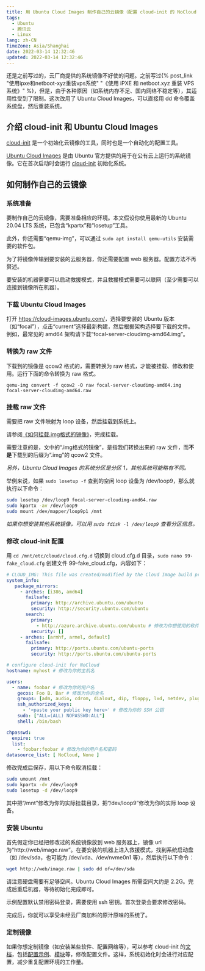 ```yaml
---
title: 用 Ubuntu Cloud Images 制作自己的云镜像（配置 cloud-init 的 NoCloud 数据源）
tags:
  - Ubuntu
  - 腾讯云
  - Linux
lang: zh-CN
TimeZone: Asia/Shanghai
date: 2022-03-14 12:32:46
updated: 2022-03-14 12:32:46
---
```


还是之前写过的，云厂商提供的系统镜像不好使的问题。之前写过{% post_link "使用ipxe和netboot-xyz重装vps系统" "《使用 iPXE 和 netboot.xyz 重装 VPS 系统》" %}，但是，由于各种原因（如系统内存不足、国内网络不稳定等），其适用性受到了限制。这次改用了 Ubuntu Cloud Images，可以直接用 dd 命令覆盖系统盘，然后重装系统。

<!-- more -->

## 介绍 cloud-init 和 Ubuntu Cloud Images
[cloud-init](https://cloud-init.io/) 是一个初始化云镜像的工具，同时也是一个自动化的配置工具。

[Ubuntu Cloud Images](https://cloud-images.ubuntu.com/) 是由 Ubuntu 官方提供的用于在公有云上运行的系统镜像。它在首次启动时会运行 [cloud-init](https://cloud-init.io/) 初始化系统。

<!-- 此博客选用 Ubuntu Cloud Images 是因为：1. 博主最熟悉 Ubuntu 2. Ubuntu Cloud Images 与 cloud-init 集成较好。我也试过用 [Fedora Cloud](https://alt.fedoraproject.org/cloud/) 镜像，尽管该镜像好像有 cloud-init 相关的配置文件，但是 cloud-init 似乎没有被执行，我仍在调查。 -->

## 如何制作自己的云镜像
### 系统准备
要制作自己的云镜像，需要准备相应的环境。本文假设你使用最新的 Ubuntu 20.04 LTS 系统，已包含“kpartx”和“losetup”工具。

此外，你还需要“qemu-img”，可以通过 `sudo apt install qemu-utils` 安装需要的软件包。

为了将镜像传输到要安装的云服务器，你还需要配置 web 服务器。配置方法不再赘述。

要安装的机器需要可以启动救援模式，并且救援模式需要可以联网（至少需要可以连接到镜像所在机器）。

### 下载 Ubuntu Cloud Images
打开 <https://cloud-images.ubuntu.com/>，选择要安装的 Ubuntu 版本（如“focal”），点击“current”选择最新构建，然后根据架构选择要下载的文件。例如，最常见的 amd64 架构请下载“focal-server-cloudimg-amd64.img”。

### 转换为 raw 文件
下载到的镜像是 qcow2 格式的，需要转换为 raw 格式，才能被挂载、修改和使用。运行下面的命令转换为 raw 格式。

```
qemu-img convert -f qcow2 -O raw focal-server-cloudimg-amd64.img focal-server-cloudimg-amd64.raw
```

### 挂载 raw 文件
需要把 raw 文件映射为 loop 设备，然后挂载到系统上。

请参阅[《如何挂载.img格式的镜像》](https://www.jianshu.com/p/0c8a471622df)，完成挂载。

需要注意的是，文中的“.img格式的镜像”，是指我们转换出来的 raw 文件，而**不是**下载到的后缀为“.img”的 qcow2 文件。

*另外，Ubuntu Cloud Images 的系统分区是分区 1，其他系统可能略有不同。*

举例来说，如果 `sudo losetup -f` 查到的空闲 loop 设备为 /dev/loop9，那么就执行以下命令：

```sh
sudo losetup /dev/loop9 focal-server-cloudimg-amd64.raw
sudo kpartx -av /dev/loop9
sudo mount /dev/mapper/loop9p1 /mnt
```

*如果你想安装其他系统镜像，可以用 `sudo fdisk -l /dev/loop9` 查看分区信息。*

### 修改 cloud-init 配置
用 `cd /mnt/etc/cloud/cloud.cfg.d` 切换到 cloud.cfg.d 目录，`sudo nano 99-fake_cloud.cfg` 创建文件 99-fake_cloud.cfg，内容如下：

```yml
# CLOUD_IMG: This file was created/modified by the Cloud Image build process
system_info:
   package_mirrors:
     - arches: [i386, amd64]
       failsafe:
         primary: http://archive.ubuntu.com/ubuntu
         security: http://security.ubuntu.com/ubuntu
       search:
         primary:
           - http://azure.archive.ubuntu.com/ubuntu # 修改为你想使用的软件包源
         security: []
     - arches: [armhf, armel, default]
       failsafe:
         primary: http://ports.ubuntu.com/ubuntu-ports
         security: http://ports.ubuntu.com/ubuntu-ports

# configure cloud-init for NoCloud
hostname: myhost # 修改为你的主机名

users:
  - name: foobar # 修改为你的用户名
    gecos: Foo B. Bar # 修改为你的全名
    groups: [adm, audio, cdrom, dialout, dip, floppy, lxd, netdev, plugdev, sudo, video]
    ssh_authorized_keys:
      - '<paste your public key here>' # 修改为你的 SSH 公钥
    sudo: ["ALL=(ALL) NOPASSWD:ALL"]
    shell: /bin/bash

chpasswd:
  expire: true
  list:
    - foobar:foobar # 修改为你的用户名和密码
datasource_list: [ NoCloud, None ]
```

修改完成后保存，用以下命令取消挂载：

```sh
sudo umount /mnt
sudo kpartx -dv /dev/loop9
sudo losetup -d /dev/loop9
```

其中把“/mnt”修改为你的实际挂载目录，把“/dev/loop9”修改为你的实际 loop 设备。

### 安装 Ubuntu
首先假定你已经把修改过的系统镜像放到 web 服务器上，镜像 url 为“http\://web/image.raw”。在要安装的机器上进入救援模式，找到系统启动盘（如 /dev/sda，也可能为 /dev/vda、/dev/nvme0n1 等），然后执行以下命令：

```sh
wget http://web/image.raw | sudo dd of=/dev/sda
```

请注意硬盘需要有足够空间。Ubuntu Cloud Images 所需空间大约是 2.2G。完成后重启机器，等待初始化完成即可。

示例配置默认禁用密码登录，需要使用 ssh 密钥。首次登录会要求修改密码。

完成后，你就可以享受未经云厂商加料的原汁原味的系统了。

### 定制镜像
如果你想定制镜像（如安装某些软件、配置网络等），可以参考 cloud-init 的[文档](https://cloudinit.readthedocs.io/en/latest/)，包括[配置示例](https://cloudinit.readthedocs.io/en/latest/topics/examples.html)、[模块](https://cloudinit.readthedocs.io/en/latest/topics/modules.html)等，修改配置文件。这样，系统初始化时会进行对应配置，减少重复配置环境的工作量。
